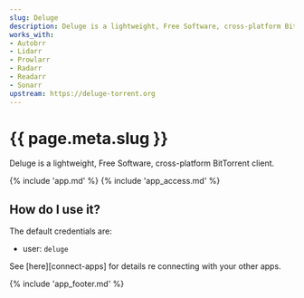 ```yaml
---
slug: Deluge
description: Deluge is a lightweight, Free Software, cross-platform BitTorrent client
works_with:
- Autobrr
- Lidarr
- Prowlarr
- Radarr
- Readarr
- Sonarr
upstream: https://deluge-torrent.org
---
```


# {{ page.meta.slug }}

Deluge is a lightweight, Free Software, cross-platform BitTorrent client.

{% include 'app.md' %}
{% include 'app_access.md' %}

## How do I use it?

The default credentials are:

* user: `deluge`

See [here][connect-apps] for details re connecting with your other apps.

{% include 'app_footer.md' %}